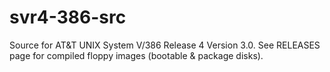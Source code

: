 # svr4-386-src
Source for AT&amp;T UNIX System V/386 Release 4 Version 3.0. See RELEASES page for compiled floppy images (bootable & package disks).
